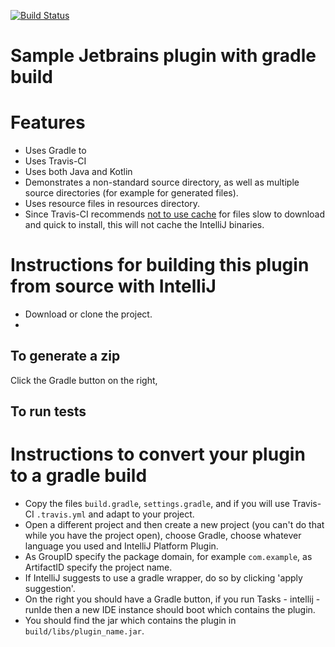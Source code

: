 [![Build Status](https://travis-ci.org/PHPirates/jetbrains-plugin-template.svg?branch=master)](https://travis-ci.org/PHPirates/jetbrains-plugin-template)

# Sample Jetbrains plugin with gradle build

# Features
* Uses Gradle to 
* Uses Travis-CI
* Uses both Java and Kotlin
* Demonstrates a non-standard source directory, as well as multiple source directories (for example for generated files).
* Uses resource files in resources directory.
* Since Travis-CI recommends [not to use cache](https://docs.travis-ci.com/user/caching/#Things-not-to-cache) for files slow to download and quick to install, this will not cache the IntelliJ binaries.

# Instructions for building this plugin from source with IntelliJ

* Download or clone the project.
* 

## To generate a zip
Click the Gradle button on the right, 

## To run tests

# Instructions to convert your plugin to a gradle build
* Copy the files `build.gradle`, `settings.gradle`, and if you will use Travis-CI `.travis.yml` and adapt to your project.
* Open a different project and then create a new project (you can't do that while you have the project open), choose Gradle, choose whatever language you used and IntelliJ Platform Plugin.
* As GroupID specify the package domain, for example `com.example`, as ArtifactID specify the project name.
* If IntelliJ suggests to use a gradle wrapper, do so by clicking 'apply suggestion'.
* On the right you should have a Gradle button, if you run Tasks - intellij - runIde then a new IDE instance should boot which contains the plugin.
* You should find the jar which contains the plugin in `build/libs/plugin_name.jar`.
